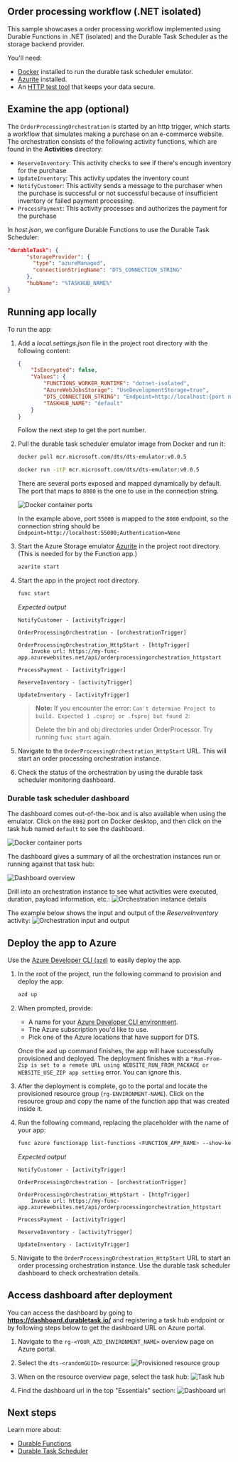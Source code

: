 <!--
---
description: This E2E sample show a simplified order processing workflow in .NET (isolated).
page_type: sample
products:
- azure-functions
- durable-functions
- dts
- azure
- entra-id
urlFragment: order-processing-csharp
languages:
- csharp
---
-->
## Order processing workflow (.NET isolated)

This sample showcases a order processing workflow implemented using Durable Functions in .NET (isolated) and the Durable Task Scheduler as the storage backend provider. 

You'll need: 
- [Docker](https://docs.docker.com/engine/install/) installed to run the durable task scheduler emulator.
- [Azurite](https://review.learn.microsoft.com/azure/storage/common/storage-use-azurite#run-azurite) installed.
- An [HTTP test tool](https://review.learn.microsoft.com/azure/azure-functions/functions-develop-local#http-test-tools) that keeps your data secure.

## Examine the app (optional)
The `OrderProcessingOrchestration` is started by an http trigger, which starts a workflow that simulates making a purchase on an e-commerce website. The orchestration consists of the following activity functions, which are found in the **Activities** directory:

* `ReserveInventory`: This activity checks to see if there's enough inventory for the purchase
* `UpdateInventory`: This activity updates the inventory count 
* `NotifyCustomer`: This activity sends a message to the purchaser when the purchase is successful or not successful because of insufficient inventory or failed payment processing. 
* `ProcessPayment`: This activity processes and authorizes the payment for the purchase

In *host.json*, we configure Durable Functions to use the Durable Task Scheduler:

```json
"durableTask": {
      "storageProvider": {
        "type": "azureManaged",
        "connectionStringName": "DTS_CONNECTION_STRING"
      },
      "hubName": "%TASKHUB_NAME%"
}
```

## Running app locally

To run the app:
1. Add a *local.settings.json* file in the project root directory with the following content:
    ```json
    {
        "IsEncrypted": false,
        "Values": {
            "FUNCTIONS_WORKER_RUNTIME": "dotnet-isolated",
            "AzureWebJobsStorage": "UseDevelopmentStorage=true",
            "DTS_CONNECTION_STRING": "Endpoint=http://localhost:{port number};Authentication=None",
            "TASKHUB_NAME": "default"
        }
    }
    ```

    Follow the next step to get the port number. 

1. Pull the durable task scheduler emulator image from Docker and run it:

    ```bash
    docker pull mcr.microsoft.com/dts/dts-emulator:v0.0.5
    ```

    ```bash
    docker run -itP mcr.microsoft.com/dts/dts-emulator:v0.0.5
    ```

    There are several ports exposed and mapped dynamically by default. The port that maps to `8080` is the one to use in the connection string.

    ![Docker container ports](./img/container-ports.png)

    In the example above, port `55000` is mapped to the `8080` endpoint, so the connection string should be `Endpoint=http://localhost:55000;Authentication=None`

1. Start the Azure Storage emulator [Azurite](https://learn.microsoft.com/azure/storage/common/storage-use-azurite) in the project root directory. (This is needed for by the Function app.)

     ```bash
    azurite start
    ```

1. Start the app in the project root directory.

     ```bash
    func start
    ```

    *Expected output*
    ```
    NotifyCustomer - [activityTrigger]

    OrderProcessingOrchestration - [orchestrationTrigger]

    OrderProcessingOrchestration_HttpStart - [httpTrigger]
        Invoke url: https://my-func-app.azurewebsites.net/api/orderprocessingorchestration_httpstart

    ProcessPayment - [activityTrigger]

    ReserveInventory - [activityTrigger]

    UpdateInventory - [activityTrigger]
    ``` 

    > **Note:**
    > If you encounter the error: `Can't determine Project to build. Expected 1 .csproj or .fsproj but found 2`:
    > 
    > Delete the bin and obj directories under OrderProcessor.
    > Try running `func start` again.

1. Navigate to the `OrderProcessingOrchestration_HttpStart` URL. This will start an order processing orchestration instance. 

1. Check the status of the orchestration by using the durable task scheduler monitoring dashboard. 

### Durable task scheduler dashboard 
The dashboard comes out-of-the-box and is also available when using the emulator. Click on the `8082` port on Docker desktop, and then click on the task hub named  `default` to see the dashboard.

![Docker container ports](../../../../media/images/OrderProcessor/container-ports.png)

The dashboard gives a summary of all the orchestration instances run or running against that task hub: 

![Dashboard overview](../../../../media/images/OrderProcessor/dashboard-overview.png)

Drill into an orchestration instance to see what activities were executed, duration, payload information, etc.:
![Orchestration instance details](../../../../media/images/OrderProcessor/instance-details.png)

The example below shows the input and output of the *ReserveInventory* activity:
![Orchestration input and output](../../../../media/images/OrderProcessor/input-output.png)


## Deploy the app to Azure
Use the [Azure Developer CLI (`azd`)](https://aka.ms/azd) to easily deploy the app. 

1. In the root of the project, run the following command to provision and deploy the app:

    ```bash
    azd up
    ```

1. When prompted, provide:
   - A name for your [Azure Developer CLI environment](https://learn.microsoft.com/en-us/azure/developer/azure-developer-cli/faq#what-is-an-environment-name).
   - The Azure subscription you'd like to use.
   - Pick one of the Azure locations that have support for DTS.

    Once the azd up command finishes, the app will have successfully provisioned and deployed. The deployment finishes with a `"Run-From-Zip is set to a remote URL using WEBSITE_RUN_FROM_PACKAGE or WEBSITE_USE_ZIP app setting` error. You can ignore this.

1. After the deployment is complete, go to the portal and locate the provisioned resource group (`rg-ENVIRONMENT-NAME`). Click on the resource group and copy the name of the function app that was created inside it.

1. Run the following command, replacing the placeholder with the name of your app:

    ```bash
    func azure functionapp list-functions <FUNCTION_APP_NAME> --show-keys
    ```

    *Expected output*
    ```
    NotifyCustomer - [activityTrigger]

    OrderProcessingOrchestration - [orchestrationTrigger]

    OrderProcessingOrchestration_HttpStart - [httpTrigger]
        Invoke url: https://my-func-app.azurewebsites.net/api/orderprocessingorchestration_httpstart

    ProcessPayment - [activityTrigger]

    ReserveInventory - [activityTrigger]

    UpdateInventory - [activityTrigger]
    ``` 
1. Navigate to the `OrderProcessingOrchestration_HttpStart` URL to start an order processing orchestration instance. Use the durable task scheduler dashboard to check orchestration details. 

## Access dashboard after deployment
You can access the dashboard by going to **https://dashboard.durabletask.io/** and registering a task hub endpoint or by following steps below to get the dashboard URL on Azure portal. 

1. Navigate to the `rg-<YOUR_AZD_ENVIRONMENT_NAME>` overview page on Azure portal.

1. Select the `dts-<randomGUID>` resource:
![Provisioned resource group](../../../../media/images/OrderProcessor/resource-group.png)

1. When on the resource overview page, select the task hub:
![Task hub](../../../../media/images/OrderProcessor/taskhub.png)

1. Find the dashboard url in the top "Essentials" section: 
![Dashboard url](../../../../media/images/OrderProcessor/dashboard-url.png)

## Next steps

Learn more about:
- [Durable Functions](https://learn.microsoft.com/azure/azure-functions/durable/durable-functions-overview)
- [Durable Task Scheduler](https://learn.microsoft.com/azure/azure-functions/durable/durable-task-scheduler/durable-task-scheduler)
